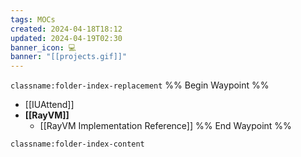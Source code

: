 ```yaml
---
tags: MOCs
created: 2024-04-18T18:12
updated: 2024-04-19T02:30
banner_icon: 💻
banner: "[[projects.gif]]"
---
```

`classname:folder-index-replacement`
%% Begin Waypoint %%
- [[IUAttend]]
- **[[RayVM]]**
	- [[RayVM Implementation Reference]]
%% End Waypoint %%

`classname:folder-index-content`
```folder-index-content
```

